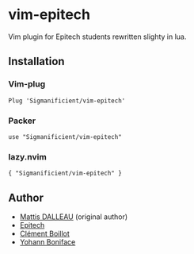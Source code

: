 # vim-epitech

Vim plugin for Epitech students rewritten slighty in lua.


## Installation

### Vim-plug

```vim
Plug 'Sigmanificient/vim-epitech'
```

### Packer

```vim
use "Sigmanificient/vim-epitech"
```

### lazy.nvim

```vim
{ "Sigmanificient/vim-epitech" }
```

## Author

- [Mattis DALLEAU](https://github.com/HelifeWasTaken) (original author)
- [Epitech](https://github.com/Epitech)
- [Clément Boillot](https://github.com/drawbu)
- [Yohann Boniface](https://github.com/Sigmanificient)

